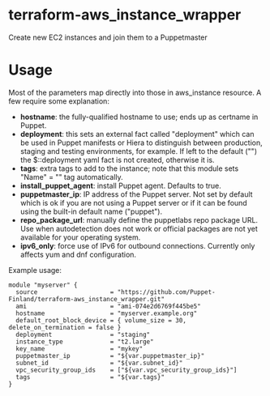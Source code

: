 # terraform-aws_instance_wrapper

Create new EC2 instances and join them to a Puppetmaster

# Usage

Most of the parameters map directly into those in aws_instance resource. A few
require some explanation:

* **hostname**: the fully-qualified hostname to use; ends up as certname in Puppet.
* **deployment**: this sets an external fact called "deployment" which can be used in Puppet manifests or Hiera to distinguish between production, staging and testing environments, for example. If left to the default ("") the $::deployment yaml fact is not created, otherwise it is.
* **tags**: extra tags to add to the instance; note that this module sets "Name" = "<hostname>" tag automatically.
* **install_puppet_agent**: install Puppet agent. Defaults to true.
* **puppetmaster_ip**: IP address of the Puppet server. Not set by default which is ok if you are not using a Puppet server or if it can be found using the built-in default name ("puppet").
* **repo_package_url**: manually define the puppetlabs repo package URL. Use when autodetection does not work or official packages are not yet available for your operating system.
* **ipv6_only**: force use of IPv6 for outbound connections. Currently only affects yum and dnf configuration.

Example usage:

    module "myserver" {
      source                    = "https://github.com/Puppet-Finland/terraform-aws_instance_wrapper.git"
      ami                       = "ami-074e2d6769f445be5"
      hostname                  = "myserver.example.org"
      default_root_block_device = { volume_size = 30, delete_on_termination = false }
      deployment                = "staging"
      instance_type             = "t2.large"
      key_name                  = "mykey"
      puppetmaster_ip           = "${var.puppetmaster_ip}"
      subnet_id                 = "${var.subnet_id}"
      vpc_security_group_ids    = ["${var.vpc_security_group_ids}"]
      tags                      = "${var.tags}"
    }
